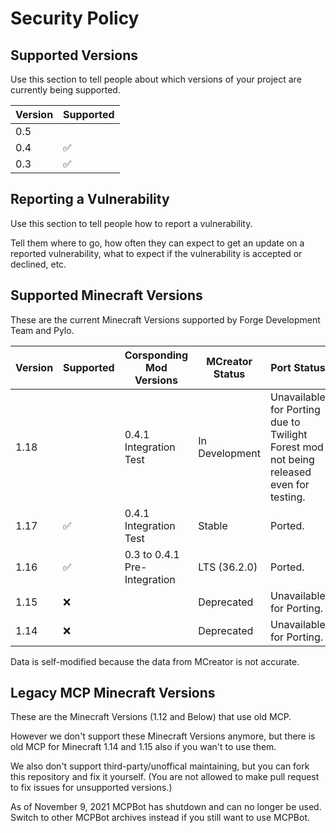 # Security Policy

## Supported Versions

Use this section to tell people about which versions of your project are currently being supported.

| Version | Supported          |
| ------- | ------------------ |
| 0.5     |                    |
| 0.4     | :white_check_mark: |
| 0.3     | :white_check_mark: |

## Reporting a Vulnerability

Use this section to tell people how to report a vulnerability.

Tell them where to go, how often they can expect to get an update on a reported vulnerability, what to expect if the vulnerability is accepted or declined, etc.

## Supported Minecraft Versions

These are the current Minecraft Versions supported by Forge Development Team and Pylo.

| Version | Supported          | Corsponding Mod Versions                            | MCreator Status | Port Status                                                        |
| ------- | ------------------ | --------------------------------------------------- | --------------- | ------------------------------------------------------------------ |
| 1.18    |                    | 0.4.1 Integration Test                              | In Development  | Unavailable for Porting due to Twilight Forest mod not being released even for testing. |
| 1.17    | :white_check_mark: | 0.4.1 Integration Test                              | Stable          | Ported.                                                            |
| 1.16    | :white_check_mark: | 0.3 to 0.4.1 Pre-Integration                        | LTS (36.2.0)    | Ported.                                                            |
| 1.15    | :x:                |                                                     | Deprecated      | Unavailable for Porting.                                           |
| 1.14    | :x:                |                                                     | Deprecated      | Unavailable for Porting.                                           |

Data is self-modified because the data from MCreator is not accurate.

## Legacy MCP Minecraft Versions

These are the Minecraft Versions (1.12 and Below) that use old MCP.

However we don't support these Minecraft Versions anymore, but there is old MCP for Minecraft 1.14 and 1.15 also if you wan't to use them.

We also don't support third-party/unoffical maintaining, but you can fork this repository and fix it yourself. (You are not allowed to make pull request to fix issues for unsupported versions.)

As of November 9, 2021 MCPBot has shutdown and can no longer be used. Switch to other MCPBot archives instead if you still want to use MCPBot.
